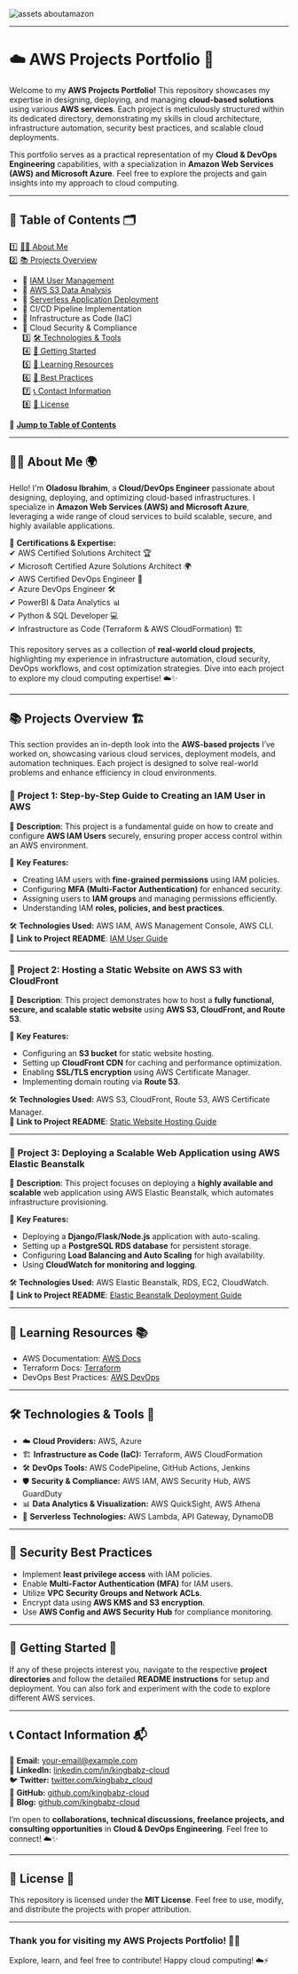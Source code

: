 ![assets aboutamazon](https://github.com/user-attachments/assets/b81e5b5a-6928-4060-995d-7f0d0a364960)


---

# ☁️ **AWS Projects Portfolio** 🚀  

Welcome to my **AWS Projects Portfolio!** This repository showcases my expertise in designing, deploying, and managing **cloud-based solutions** using various **AWS services**. Each project is meticulously structured within its dedicated directory, demonstrating my skills in cloud architecture, infrastructure automation, security best practices, and scalable cloud deployments.  

This portfolio serves as a practical representation of my **Cloud & DevOps Engineering** capabilities, with a specialization in **Amazon Web Services (AWS) and Microsoft Azure**. Feel free to explore the projects and gain insights into my approach to cloud computing.  

---

## 📌 **Table of Contents** 🗂️  

1️⃣ [👨‍💻 About Me](#-about-me)  
2️⃣ [📚 Projects Overview](#-projects-overview)  
   - 🔹 [IAM User Management](#-project-1-step-by-step-guide-to-creating-an-iam-user-in-aws)  
   - 🔹 [AWS S3 Data Analysis](#-project-2-hosting-a-static-website-on-aws-s3-with-cloudfront)  
   - 🔹 [Serverless Application Deployment](#-project-3-deploying-a-scalable-web-application-using-aws-elastic-beanstalk)  
   - 🔹 CI/CD Pipeline Implementation  
   - 🔹 Infrastructure as Code (IaC)  
   - 🔹 Cloud Security & Compliance  
3️⃣ [🛠 Technologies & Tools](#-technologies--tools)  
4️⃣ [🚀 Getting Started](#-getting-started)  
5️⃣ [📖 Learning Resources](#-learning-resources)  
6️⃣ [📝 Best Practices](#-security-best-practices)  
7️⃣ [📞 Contact Information](#-contact-information)  
8️⃣ [📜 License](#-license)  

📖 **[Jump to Table of Contents](#-table-of-contents)**  

---

## 👨‍💻 **About Me** 🌍  

Hello! I'm **Oladosu Ibrahim**, a **Cloud/DevOps Engineer** passionate about designing, deploying, and optimizing cloud-based infrastructures. I specialize in **Amazon Web Services (AWS) and Microsoft Azure**, leveraging a wide range of cloud services to build scalable, secure, and highly available applications.  

🔹 **Certifications & Expertise:**  
✔ AWS Certified Solutions Architect 🏆  
✔ Microsoft Certified Azure Solutions Architect 🌍  
✔ AWS Certified DevOps Engineer 🚀  
✔ Azure DevOps Engineer 🛠️  
✔ PowerBI & Data Analytics 📊  
✔ Python & SQL Developer 💻  
✔ Infrastructure as Code (Terraform & AWS CloudFormation) 🏗️  

This repository serves as a collection of **real-world cloud projects**, highlighting my experience in infrastructure automation, cloud security, DevOps workflows, and cost optimization strategies. Dive into each project to explore my cloud computing expertise! ☁️✨  

---

## 📚 **Projects Overview** 🏗️  

This section provides an in-depth look into the **AWS-based projects** I’ve worked on, showcasing various cloud services, deployment models, and automation techniques. Each project is designed to solve real-world problems and enhance efficiency in cloud environments.  

### 🔹 **Project 1: Step-by-Step Guide to Creating an IAM User in AWS**  

📌 **Description**: This project is a fundamental guide on how to create and configure **AWS IAM Users** securely, ensuring proper access control within an AWS environment.  

🔹 **Key Features:**  
- Creating IAM users with **fine-grained permissions** using IAM policies.  
- Configuring **MFA (Multi-Factor Authentication)** for enhanced security.  
- Assigning users to **IAM groups** and managing permissions efficiently.  
- Understanding IAM **roles, policies, and best practices**.  

🛠 **Technologies Used:** AWS IAM, AWS Management Console, AWS CLI.  
📖 **Link to Project README**: [IAM User Guide](#)  

---

### 🔹 **Project 2: Hosting a Static Website on AWS S3 with CloudFront**  

📌 **Description**: This project demonstrates how to host a **fully functional, secure, and scalable static website** using **AWS S3, CloudFront, and Route 53**.  

🔹 **Key Features:**  
- Configuring an **S3 bucket** for static website hosting.  
- Setting up **CloudFront CDN** for caching and performance optimization.  
- Enabling **SSL/TLS encryption** using AWS Certificate Manager.  
- Implementing domain routing via **Route 53**.  

🛠 **Technologies Used:** AWS S3, CloudFront, Route 53, AWS Certificate Manager.  
📖 **Link to Project README**: [Static Website Hosting Guide](#)  

---

### 🔹 **Project 3: Deploying a Scalable Web Application using AWS Elastic Beanstalk**  

📌 **Description**: This project focuses on deploying a **highly available and scalable** web application using AWS Elastic Beanstalk, which automates infrastructure provisioning.  

🔹 **Key Features:**  
- Deploying a **Django/Flask/Node.js** application with auto-scaling.  
- Setting up a **PostgreSQL RDS database** for persistent storage.  
- Configuring **Load Balancing and Auto Scaling** for high availability.  
- Using **CloudWatch for monitoring and logging**.  

🛠 **Technologies Used:** AWS Elastic Beanstalk, RDS, EC2, CloudWatch.  
📖 **Link to Project README**: [Elastic Beanstalk Deployment Guide](#)  

---

## 📖 **Learning Resources** 📚  

- AWS Documentation: [AWS Docs](https://docs.aws.amazon.com/)  
- Terraform Docs: [Terraform](https://developer.hashicorp.com/terraform/docs)  
- DevOps Best Practices: [AWS DevOps](https://aws.amazon.com/devops/)  

---

## 🛠 **Technologies & Tools** 🔧  

- ☁️ **Cloud Providers:** AWS, Azure  
- 🏗 **Infrastructure as Code (IaC):** Terraform, AWS CloudFormation  
- 🛠 **DevOps Tools:** AWS CodePipeline, GitHub Actions, Jenkins  
- 🛡 **Security & Compliance:** AWS IAM, AWS Security Hub, AWS GuardDuty  
- 📊 **Data Analytics & Visualization:** AWS QuickSight, AWS Athena  
- 🚀 **Serverless Technologies:** AWS Lambda, API Gateway, DynamoDB  

---

## 🔐 **Security Best Practices**  

- Implement **least privilege access** with IAM policies.  
- Enable **Multi-Factor Authentication (MFA)** for IAM users.  
- Utilize **VPC Security Groups and Network ACLs**.  
- Encrypt data using **AWS KMS and S3 encryption**.  
- Use **AWS Config and AWS Security Hub** for compliance monitoring.  

---

## 🚀 **Getting Started** 🔰  

If any of these projects interest you, navigate to the respective **project directories** and follow the detailed **README instructions** for setup and deployment. You can also fork and experiment with the code to explore different AWS services.  

---

## 📞 **Contact Information** 📬  

📧 **Email:** [your-email@example.com](mailto:your-email@example.com)  
🔗 **LinkedIn:** [linkedin.com/in/kingbabz-cloud](https://www.linkedin.com/in/kingbabz-cloud)  
🐦 **Twitter:** [twitter.com/kingbabz_cloud](https://twitter.com/kingbabz_cloud)  
📂 **GitHub:** [github.com/kingbabz-cloud](https://github.com/kingbabz-cloud)  
📂 **Blog:** [github.com/kingbabz-cloud](https://github.com/kingbabz-cloud)  

I’m open to **collaborations, technical discussions, freelance projects, and consulting opportunities** in **Cloud & DevOps Engineering**. Feel free to connect! ☁️✨  

---

## 📜 **License** 📄  

This repository is licensed under the **MIT License**. Feel free to use, modify, and distribute the projects with proper attribution.  

---

### Thank you for visiting my AWS Projects Portfolio! 🚀💡  

Explore, learn, and feel free to contribute! Happy cloud computing! ☁️⚡
